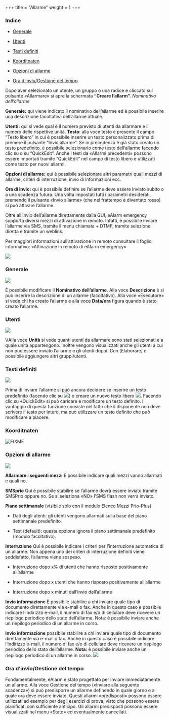 +++
title = "Allarme"
weight = 1
+++

### Indice 

- [Generale](#generale)

- [Utenti](#utenti) 

- [Testi definiti](#testi_definiti)

- [Koorditnaten](#koorditnaten)

- [Opzioni di allarme](#opzioni_di_allarme)
    
- [Ora d’invio/Gestione del tempo](#ora_d_inviogestione_del_tempo)


Dopo aver selezionato un utente, un gruppo o una radice e cliccato sul
pulsante «Allarmare» si apre la schermata **“Creare l’allarm”.**
*Nominativo dell’allarme*

**Generale:** qui viene indicato il nominativo dell’allarme ed è
possibile inserire una descrizione facoltativa dell’allarme attuale.

**Utenti:** qui si vede qual è il numero previsto di utenti da allarmare
e il numero delle rispettive unità. **Testo**: alla voce testo è
presente il campo “Testo libero” in cui è possibile inserire un testo
personalizzato prima di premere il pulsante “Invio allarme”. Se in
precedenza è già stato creato un testo predefinito, è possibile
selezionarlo come testo dell’allarme facendo clic su o su “QuickEdit”.
Anche i testi da «Allarmi precedenti» possono essere importati tramite
“QuickEdit” nel campo di testo libero e utilizzati come testo per nuovi
allarmi.

**Opzioni di allarme:** qui è possibile selezionare altri parametri
quali mezzi di allarme, criteri di interruzione, invio di informazioni
ecc.

**Ora di invio:** qui è possibile definire se l’allarme deve essere
inviato subito o a una scadenza futura. Una volta impostati tutti i
parametri desiderati, premendo il pulsante «Invio allarme» (che nel
frattempo è diventato rosso) si può attivare l’allarme.

Oltre all’invio dell’allarme direttamente dalla GUI, eAlarm emergency
supporta diversi mezzi di attivazione in remoto. Infatti, è possibile
inviare l’allarme via SMS, tramite il menu chiamata + DTMF, tramite
selezione diretta e tramite un weblink.

Per maggiori informazioni sull’attivazione in remoto consultare il
foglio informativo: «Attivazione in remoto di eAlarm emergency»

![](/img/alarm_kreieren_it.e6073802b6f2f2b747b671e26626b38c.png?classes=shadow)


<a name="generale"></a>
### Generale 

![](/img/alarm_allgemein_it.c87c6c538c472a700a039fb67e1f570e.png?classes=shadow)

È possibile modificare il **Nominativo dell’allarme**. Alla voce
**Descrizione** è si può inserire la descrizione di un allarme
(facoltativo). Alla voce «Esecutore» si vede chi ha creato l’allarme e
alla voce **Data/ora** figura quando è stato creato l’allarme.


<a name="utenti"></a>
### Utenti 

![](/img/teilnehmer_it.368f8936a830a775b06c7e55a58335ff.png?classes=shadow)

\\\\Alla voce **Unità** si vede quanti utenti da allarmare sono stati
selezionati e a quale unità appartengono. Inoltre vengono visualizzati
anche gli utenti a cui non può essere inviato l’allarme e gli utenti
doppi. Con \[Elaborare\] è possibile aggiungere altri gruppi/utenti.


<a name="testi_definiti"></a>
### Testi definiti 

![](/img/text_it.d7d4a780c96fc400888bbe45efcc9d94.png?classes=shadow)

Prima di inviare l’allarme si può ancora decidere se inserire un testo
predefinito (facendo clic su
![](/img/blauerkreis_it.png))
o creare un nuovo testo libero
![](/img/testo_libero_it.png).
Facendo clic su «QuickEdit» si può caricare e modificare un testo
definito. Il vantaggio di questa funzione consiste nel fatto che il
disponente non deve scrivere il testo per intero, ma può utilizzare un
testo definito che può modificare a piacere.

<a name="koorditnaten"></a>
### Koorditnaten 

![FIXME](/img/fixme.gif)


<a name="opzioni_di_allarme"></a>
### Opzioni di allarme 

![](/img/alarmoptionen_it.c424e3c5254f808a4670876e47f2d532.png?classes=shadow)

**Allarmare i seguenti mezzi** È possibile indicare quali mezzi vanno
allarmati e quali no.

**SMSprio** Qui è possibile stabilire se l’allarme dovrà essere inviato
tramite SMSPrio oppure no. Se si seleziona «NO» l’SMS flash non verrà
inviato.

**Piano settimanale** (visibile solo con il modulo Elenco Mezzi
Prio-Plus)

- Dati degli utenti: gli utenti vengono allarmati sulla base del piano
    settimanale predefinito.

- Test (default): questa opzione ignora il piano settimanale
    predefinito (modulo facoltativo).

**Interruzione** Qui è possibile indicare i criteri per l’interruzione
automatica di un allarme. Non appena uno dei criteri di interruzione
definiti viene soddisfatto, l’allarme viene sospeso.

- Interruzione dopo x% di utenti che hanno risposto positivamente
    all’allarme

- Interruzione dopo x utenti che hanno risposto positivamente
    all’allarme

- Interruzione dopo x minuti dall’invio dell’allarme

**Invio informazione** È possibile stabilire a chi inviare quale tipo di
documento direttamente via e-mail o fax. Anche in questo caso è
possibile indicare l’indirizzo e-mail, il numero di fax e/o di cellulare
deve ricevere un riepilogo periodico dello stato dell’allarme. Nota: è
possibile inviare anche un riepilogo periodico di un allarme in corso.

**Invio informazione** possibile stabilire a chi inviare quale tipo di
documento direttamente via e-mail o fax. Anche in questo caso è
possibile indicare l’indirizzo e-mail, il numero di fax e/o di cellulare
deve ricevere un riepilogo periodico dello stato dell’allarme. **Nota:**
è possibile inviare anche un riepilogo periodico di un allarme in corso.
![](/img/versandstatistik_it.be635bc86091686fa007b326740ea53e.png?classes=shadow)


<a name="ora_d_inviogestione_del_tempo"></a>
### Ora d’invio/Gestione del tempo 

Fondamentalmente, eAlarm è stato progettato per inviare immediatamente
un allarme. Alla voce Gestione del tempo («Inviare alla seguente
scadenza») si può predisporre un allarme definendo in quale giorno e a
quale ora deve essere inviato. Questi allarmi «predisposti» possono
essere utilizzati ad esempio per degli esercizi di prova, visto che
possono essere pianificati con sufficiente anticipo. Gli allarmi
predisposti possono essere visualizzati nel menu «Stato» ed
eventualmente cancellati.

